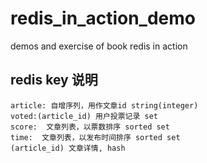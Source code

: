 # redis_in_action_demo
demos and exercise of book redis in action


## redis key 说明
    article: 自增序列，用作文章id string(integer)
    voted:(article_id) 用户投票记录 set
    score:  文章列表，以票数排序 sorted set
    time:  文章列表，以发布时间排序 sorted set
    (article_id) 文章详情, hash
